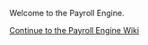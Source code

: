 Welcome to the Payroll Engine.

[Continue to the Payroll Engine Wiki](https://github.com/Payroll-Engine/PayrollEngine/wiki)

